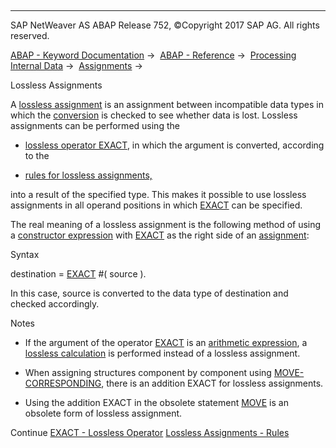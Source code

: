   

* * *

SAP NetWeaver AS ABAP Release 752, ©Copyright 2017 SAP AG. All rights reserved.

[ABAP - Keyword Documentation](https://help.sap.com/doc/abapdocu_752_index_htm/7.52/en-US/abenabap.htm) →  [ABAP - Reference](https://help.sap.com/doc/abapdocu_752_index_htm/7.52/en-US/abenabap_reference.htm) →  [Processing Internal Data](https://help.sap.com/doc/abapdocu_752_index_htm/7.52/en-US/abenabap_data_working.htm) →  [Assignments](https://help.sap.com/doc/abapdocu_752_index_htm/7.52/en-US/abenvalue_assignments.htm) → 

Lossless Assignments

A [lossless assignment](https://help.sap.com/doc/abapdocu_752_index_htm/7.52/en-US/abenlossless_assignment_glosry.htm "Glossary Entry") is an assignment between incompatible data types in which the [conversion](https://help.sap.com/doc/abapdocu_752_index_htm/7.52/en-US/abenconversion_glosry.htm "Glossary Entry") is checked to see whether data is lost. Lossless assignments can be performed using the

-   [lossless operator EXACT](https://help.sap.com/doc/abapdocu_752_index_htm/7.52/en-US/abenconstructor_expression_exact.htm), in which the argument is converted, according to the

-   [rules for lossless assignments,](https://help.sap.com/doc/abapdocu_752_index_htm/7.52/en-US/abapmove_exact.htm)

into a result of the specified type. This makes it possible to use lossless assignments in all operand positions in which [EXACT](https://help.sap.com/doc/abapdocu_752_index_htm/7.52/en-US/abenconstructor_expression_exact.htm) can be specified.

The real meaning of a lossless assignment is the following method of using a [constructor expression](https://help.sap.com/doc/abapdocu_752_index_htm/7.52/en-US/abenconstructor_expression_glosry.htm "Glossary Entry") with [EXACT](https://help.sap.com/doc/abapdocu_752_index_htm/7.52/en-US/abenconstructor_expression_exact.htm) as the right side of an [assignment](https://help.sap.com/doc/abapdocu_752_index_htm/7.52/en-US/abenequals_operator.htm):

Syntax

destination = [EXACT](https://help.sap.com/doc/abapdocu_752_index_htm/7.52/en-US/abenconstructor_expression_exact.htm) #( source ).

In this case, source is converted to the data type of destination and checked accordingly.

Notes

-   If the argument of the operator [EXACT](https://help.sap.com/doc/abapdocu_752_index_htm/7.52/en-US/abenconstructor_expression_exact.htm) is an [arithmetic expression](https://help.sap.com/doc/abapdocu_752_index_htm/7.52/en-US/abenarithmetic_expression_glosry.htm "Glossary Entry"), a [lossless calculation](https://help.sap.com/doc/abapdocu_752_index_htm/7.52/en-US/abenlossless_calculation_glosry.htm "Glossary Entry") is performed instead of a lossless assignment.

-   When assigning structures component by component using [MOVE-CORRESPONDING](https://help.sap.com/doc/abapdocu_752_index_htm/7.52/en-US/abapmove-corresponding.htm), there is an addition EXACT for lossless assignments.

-   Using the addition EXACT in the obsolete statement [MOVE](https://help.sap.com/doc/abapdocu_752_index_htm/7.52/en-US/abapmove_obs.htm) is an obsolete form of lossless assignment.

Continue
[EXACT - Lossless Operator](https://help.sap.com/doc/abapdocu_752_index_htm/7.52/en-US/abenconstructor_expression_exact.htm)
[Lossless Assignments - Rules](https://help.sap.com/doc/abapdocu_752_index_htm/7.52/en-US/abapmove_exact.htm)